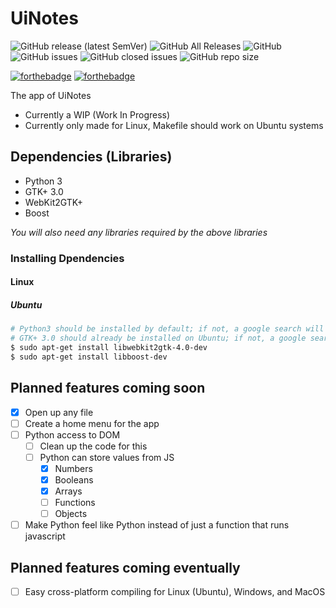 # UiNotes
![GitHub release (latest SemVer)](https://img.shields.io/github/v/release/UlNotes/UiNotes?style=flat-square)
![GitHub All Releases](https://img.shields.io/github/downloads/UlNotes/UiNotes/total?style=flat-square)
![GitHub](https://img.shields.io/github/license/UlNotes/UiNotes?style=flat-square)
![GitHub issues](https://img.shields.io/github/issues/UlNotes/UiNotes?style=flat-square)
![GitHub closed issues](https://img.shields.io/github/issues-closed/UlNotes/UiNotes?style=flat-square)
![GitHub repo size](https://img.shields.io/github/repo-size/UlNotes/UiNotes?style=flat-square)

[![forthebadge](https://forthebadge.com/images/badges/built-with-grammas-recipe.svg)](https://forthebadge.com)
[![forthebadge](https://forthebadge.com/images/badges/contains-cat-gifs.svg)](https://forthebadge.com)

The app of UiNotes
- Currently a WIP (Work In Progress)
- Currently only made for Linux, Makefile should work on Ubuntu systems

## Dependencies (Libraries)
- Python 3
- GTK+ 3.0
- WebKit2GTK+
- Boost

*You will also need any libraries required by the above libraries*
### Installing Dpendencies
#### Linux
##### Ubuntu
```bash
# Python3 should be installed by default; if not, a google search will show you the best way to get it
# GTK+ 3.0 should already be installed on Ubuntu; if not, a google search will show you the best way to get it
$ sudo apt-get install libwebkit2gtk-4.0-dev
$ sudo apt-get install libboost-dev
```

## Planned features coming soon
- [x] Open up any file
- [ ] Create a home menu for the app
- [ ] Python access to DOM
  - [ ] Clean up the code for this
  - [ ] Python can store values from JS
    - [x] Numbers
    - [x] Booleans
    - [x] Arrays
    - [ ] Functions
    - [ ] Objects
- [ ] Make Python feel like Python instead of just a function that runs javascript

## Planned features coming eventually
- [ ] Easy cross-platform compiling for Linux (Ubuntu), Windows, and MacOS
